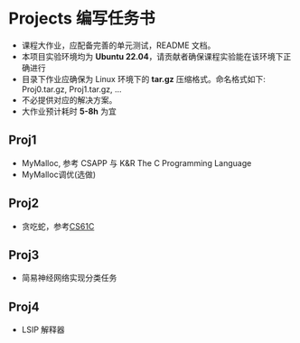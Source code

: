 # Projects 编写任务书

- 课程大作业，应配备完善的单元测试，README 文档。
- 本项目实验环境均为 **Ubuntu 22.04**，请贡献者确保课程实验能在该环境下正确进行
- 目录下作业应确保为 Linux 环境下的 **tar.gz** 压缩格式。命名格式如下: Proj0.tar.gz, Proj1.tar.gz, ...
- 不必提供对应的解决方案。
- 大作业预计耗时 **5-8h** 为宜

## Proj1

- MyMalloc, 参考 CSAPP 与 K&R The C Programming Language
- MyMalloc调优(选做)

## Proj2

- 贪吃蛇，参考[CS61C](https://cs61c.org/su24/projects/proj1/)

## Proj3

- 简易神经网络实现分类任务

## Proj4

- LSIP 解释器
